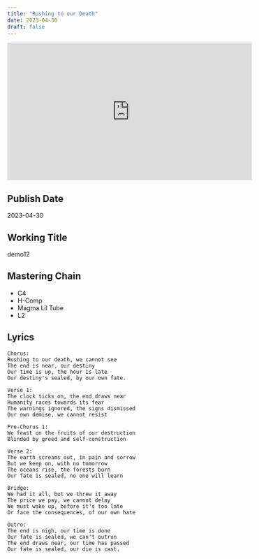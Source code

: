 ```yaml
---
title: "Rushing to our Death"
date: 2023-04-30
draft: false
---
```


<iframe width="560" height="315" src="https://www.youtube.com/embed/HqjGTD-qqx4?si=WelTaHfLdx3eQ5Br" title="YouTube video player" frameborder="0" allow="accelerometer; autoplay; clipboard-write; encrypted-media; gyroscope; picture-in-picture; web-share" allowfullscreen></iframe>

## Publish Date

2023-04-30

## Working Title

demo12

## Mastering Chain

- C4
- H-Comp
- Magma Lil Tube
- L2

## Lyrics

```
Chorus:
Rushing to our death, we cannot see
The end is near, our destiny
Our time is up, the hour is late
Our destiny's sealed, by our own fate.

Verse 1:
The clock ticks on, the end draws near
Humanity races towards its fear
The warnings ignored, the signs dismissed
Our own demise, we cannot resist

Pre-Chorus 1:
We feast on the fruits of our destruction
Blinded by greed and self-construction

Verse 2:
The earth screams out, in pain and sorrow
But we keep on, with no tomorrow
The oceans rise, the forests burn
Our fate is sealed, no one will learn

Bridge:
We had it all, but we threw it away
The price we pay, we cannot delay
We must wake up, before it's too late
Or face the consequences, of our own hate

Outro:
The end is nigh, our time is done
Our fate is sealed, we can't outrun 
The end draws near, our time has passed
Our fate is sealed, our die is cast.
```